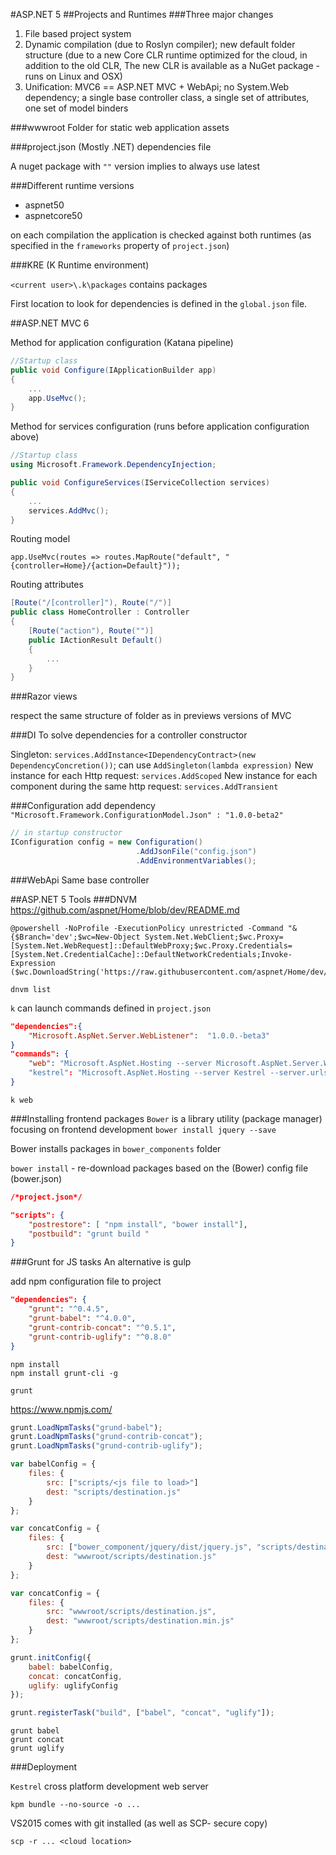 #ASP.NET 5
##Projects and Runtimes
###Three major changes

1. File based project system
2. Dynamic compilation (due to Roslyn compiler); new default folder structure (due to a new Core CLR runtime optimized for the cloud, in addition to the old CLR, The new CLR is available as a NuGet package - runs on Linux and OSX)
3. Unification: MVC6 == ASP.NET MVC + WebApi; no System.Web dependency; a single base controller class, a single set of attributes, one set of model binders

###wwwroot Folder
for static web application assets

###project.json
(Mostly .NET) dependencies file

A nuget package with `""` version implies to always use latest

###Different runtime versions

- aspnet50
- aspnetcore50

on each compilation the application is checked against both runtimes (as specified in the `frameworks` property of `project.json`)

###KRE (K Runtime environment)

`<current user>\.k\packages` contains packages

First location to look for dependencies is defined in the `global.json` file.

##ASP.NET MVC 6

Method for application configuration (Katana pipeline)
```c#
//Startup class
public void Configure(IApplicationBuilder app)
{
    ...
    app.UseMvc();
}
```

Method for services configuration (runs before application configuration above)
```c#
//Startup class
using Microsoft.Framework.DependencyInjection;

public void ConfigureServices(IServiceCollection services)
{
    ...
    services.AddMvc();
}
```

Routing model

```
app.UseMvc(routes => routes.MapRoute("default", "{controller=Home}/{action=Default}"));
```

Routing attributes

```c#
[Route("/[controller]"), Route("/")]
public class HomeController : Controller
{
    [Route("action"), Route("")]
    public IActionResult Default()
    {
        ...
    }
}
```

###Razor views

respect the same structure of folder as in previews versions of MVC

###DI
To solve dependencies for a controller constructor

Singleton: `services.AddInstance<IDependencyContract>(new DependencyConcretion())`; can use `AddSingleton(lambda expression)`
New instance for each Http request: `services.AddScoped`
New instance for each component during the same http request: `services.AddTransient`

###Configuration
add dependency `"Microsoft.Framework.ConfigurationModel.Json" : "1.0.0-beta2"`

```c#
// in startup constructor
IConfiguration config = new Configuration()
                            .AddJsonFile("config.json")
                            .AddEnvironmentVariables();
```
  
###WebApi
Same base controller

##ASP.NET 5 Tools
###DNVM
https://github.com/aspnet/Home/blob/dev/README.md

```
@powershell -NoProfile -ExecutionPolicy unrestricted -Command "&{$Branch='dev';$wc=New-Object System.Net.WebClient;$wc.Proxy=[System.Net.WebRequest]::DefaultWebProxy;$wc.Proxy.Credentials=[System.Net.CredentialCache]::DefaultNetworkCredentials;Invoke-Expression ($wc.DownloadString('https://raw.githubusercontent.com/aspnet/Home/dev/dnvminstall.ps1'))}"
```

```
dnvm list
```

`k` can launch commands defined in `project.json`

```json
"dependencies":{
    "Microsoft.AspNet.Server.WebListener":  "1.0.0.-beta3"
}
"commands": {
    "web": "Microsoft.AspNet.Hosting --server Microsoft.AspNet.Server.WebListener --server.urls http://localhost:1234" /*An assembly with a main entry point*/
    "kestrel": "Microsoft.AspNet.Hosting --server Kestrel --server.urls http://<domain name>:1234" /*An assembly with a main entry point*/
}
```

`k web`

###Installing frontend packages
`Bower` is a library utility (package manager) focusing on frontend development
`bower install jquery --save`
 
Bower installs packages in `bower_components` folder

`bower install` - re-download packages based on the (Bower) config file (bower.json)

```json
/*project.json*/

"scripts": {
    "postrestore": [ "npm install", "bower install"],
    "postbuild": "grunt build "
}
```
###Grunt for JS tasks
An alternative is gulp

add npm configuration file to project

```json
"dependencies": {
    "grunt": "^0.4.5",
    "grunt-babel": "^4.0.0",
    "grunt-contrib-concat": "^0.5.1",
    "grunt-contrib-uglify": "^0.8.0"
}
```

```
npm install
npm install grunt-cli -g

grunt
```

https://www.npmjs.com/

```js
grunt.LoadNpmTasks("grund-babel");
grunt.LoadNpmTasks("grund-contrib-concat");
grunt.LoadNpmTasks("grund-contrib-uglify");

var babelConfig = {
    files: {
        src: ["scripts/<js file to load>"]
        dest: "scripts/destination.js"
    }
};

var concatConfig = {
    files: {
        src: ["bower_component/jquery/dist/jquery.js", "scripts/destination.js"]
        dest: "wwwroot/scripts/destination.js"
    }
};

var concatConfig = {
    files: {
        src: "wwwroot/scripts/destination.js",
        dest: "wwwroot/scripts/destination.min.js"        
    }
};

grunt.initConfig({
    babel: babelConfig,
    concat: concatConfig,
    uglify: uglifyConfig
});

grunt.registerTask("build", ["babel", "concat", "uglify"]);
```

```
grunt babel
grunt concat
grunt uglify
```

###Deployment

`Kestrel` cross platform development web server

```
kpm bundle --no-source -o ...
```

VS2015 comes with git installed (as well as SCP- secure copy)

```
scp -r ... <cloud location>
```